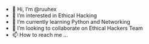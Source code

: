 - 👋 Hi, I’m @ruuhex
- 👀 I’m interested in Ethical Hacking
- 🌱 I’m currently learning Python and Networking
- 💞️ I’m looking to collaborate on Ethical Hackers Team
- 📫 How to reach me ...

<!---
ruuhex/ruuhex is a ✨ special ✨ repository because its `README.md` (this file) appears on your GitHub profile.
You can click the Preview link to take a look at your changes.
--->
